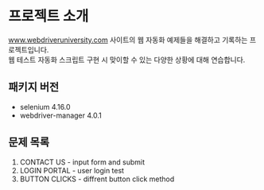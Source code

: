 # 프로젝트 소개
www.webdriveruniversity.com 사이트의 웹 자동화 예제들을 해결하고 기록하는 프로젝트입니다.  
웹 테스트 자동화 스크립트 구현 시 맞이할 수 있는 다양한 상황에 대해 연습합니다.

## 패키지 버전
* selenium           4.16.0  
* webdriver-manager  4.0.1  

## 문제 목록
1. CONTACT US - input form and submit
2. LOGIN PORTAL - user login test
3. BUTTON CLICKS - diffrent button click method


